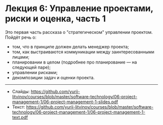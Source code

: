# Лекция 6: Управление проектами, риски и оценка, часть 1

Это первая часть рассказа о "стратегическом" управлении проектом. Пойдёт речь о:
- том, что в принципе должен делать менеджер проекта;
- том, как выстраиваются коммуникации между заинтересованными лицами;
- планировании в целом (подробнее про планирование — на следующей паре);
- управлении рисками;
- декомпозиции задач и оценки проекта.

---

- Слайды: https://github.com/yurii-litvinov/courses/blob/master/software-technology/06-project-management-1/06-project-management-1-slides.pdf
- Текст: https://github.com/yurii-litvinov/courses/blob/master/software-technology/06-project-management-1/06-project-management-1-text.pdf